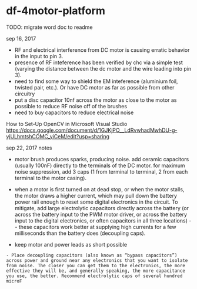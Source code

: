 # df-4motor-platform

TODO: migrate word doc to readme

sep 16, 2017
 - RF and electrical interference from DC motor is causing erratic behavior in the input to pin 3.
 - presence of RF inteference has been verified by chc via a simple test (varying the distance between the dc motor and the wire leading into pin 3). 
 - need to find some way to shield the EM inteference (aluminium foil, twisted pair, etc.). Or have DC motor as far as possible from other circuitry 
 - put a disc capacitor 10nf across the motor as close to the motor as possible to reduce RF noise off of the brushes
 - need to buy capacitors to reduce electrical noise

How to Set-Up OpenCV in Microsoft Visual Studio
https://docs.google.com/document/d/1GJKjPO__LdRvwhadMwhDU-g-vjULhmtshCOMC_yiCeM/edit?usp=sharing


sep 22, 2017 notes
 - motor brush produces sparks, producing noise. add ceramic capacitors (usually 100nF) directly to the terminals of the DC motor. for maximum noise suppression, add 3 caps (1 from terminal to terminal, 2 from each terminal to the motor casing).
  - when a motor is first turned on at dead stop, or when the motor stalls, the motor draws a higher current, which may pull down the battery power rail enough to reset some digital electronics in the circuit. To mitigate, add large electrolytic capacitors directly across the battery (or across the battery input to the PWM motor driver, or across the battery input to the digital electronics, or often capacitors in all three locations) -- these capacitors work better at supplying high currents for a few milliseconds than the battery does (decoupling caps).
  
   - keep motor and power leads as short possible
   
    - Place decoupling capacitors (also known as “bypass capacitors”) across power and ground near any electronics that you want to isolate from noise. The closer you can get them to the electronics, the more effective they will be, and generally speaking, the more capacitance you use, the better. Recommend electrolytic caps of several hundred microF
